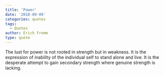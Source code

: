 ```yaml
---
title: 'Power'
date: '2018-09-09'
categories: quotes
tags:
  - Quotes
author: Erich Fromm
type: quote
---
```


The lust for power is not rooted in strength but in weakness. It is the expression of inability of the individual self to stand alone and live. It is the desperate attempt to gain secondary strength where genuine strength is lacking.
